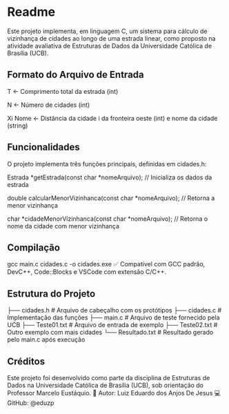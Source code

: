 # Readme

Este projeto implementa, em linguagem C, um sistema para cálculo de vizinhança de cidades ao longo de uma estrada linear, como proposto na atividade avaliativa de Estruturas de Dados da Universidade Católica de Brasília (UCB).

## Formato do Arquivo de Entrada

T         <- Comprimento total da estrada (int)

N         <- Número de cidades (int)

Xi Nome   <- Distância da cidade i da fronteira oeste (int) e nome da cidade (string)

## Funcionalidades

O projeto implementa três funções principais, definidas em cidades.h:

Estrada *getEstrada(const char *nomeArquivo);               // Inicializa os dados da estrada

double calcularMenorVizinhanca(const char *nomeArquivo);    // Retorna a menor vizinhança

char *cidadeMenorVizinhanca(const char *nomeArquivo);       // Retorna o nome da cidade com menor vizinhança

## Compilação

gcc main.c cidades.c -o cidades.exe
✅ Compatível com GCC padrão, DevC++, Code::Blocks e VSCode com extensão C/C++.

## Estrutura do Projeto

├── cidades.h         # Arquivo de cabeçalho com os protótipos
├── cidades.c         # Implementação das funções
├── main.c            # Arquivo de teste fornecido pela UCB
├── Teste01.txt       # Arquivo de entrada de exemplo
├── Teste02.txt       # Outro exemplo com mais cidades
└── Resultado.txt     # Resultado gerado pelo main.c após execução

## Créditos

Este projeto foi desenvolvido como parte da disciplina de Estruturas de Dados na Universidade Católica de Brasília (UCB), sob orientação do Professor Marcelo Eustáquio.
📌 Autor: Luiz Eduardo dos Anjos De Jesus
💻 GitHub: @eduzp
